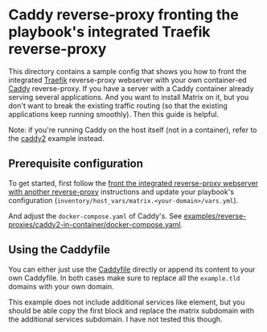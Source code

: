 # Caddy reverse-proxy fronting the playbook's integrated Traefik reverse-proxy

This directory contains a sample config that shows you how to front the integrated [Traefik](https://traefik.io/) reverse-proxy webserver with your own container-ed  [Caddy](https://caddyserver.com/) reverse-proxy. If you have a server with a Caddy container already serving several applications. And you want to install Matrix on it, but you don't want to break the existing traffic routing (so that the existing applications keep running smoothly). Then this guide is helpful.

Note: if you're running Caddy on the host itself (not in a container), refer to the [caddy2](../caddy2/README.md) example instead.


## Prerequisite configuration

To get started, first follow the [front the integrated reverse-proxy webserver with another reverse-proxy](../../../docs/configuring-playbook-own-webserver.md#fronting-the-integrated-reverse-proxy-webserver-with-another-reverse-proxy) instructions and update your playbook's configuration (`inventory/host_vars/matrix.<your-domain>/vars.yml`).

And adjust the `docker-compose.yaml` of Caddy's. See [examples/reverse-proxies/caddy2-in-container/docker-compose.yaml](./docker-compose.yaml).


## Using the Caddyfile

You can either just use the [Caddyfile](Caddyfile) directly or append its content to your own Caddyfile.
In both cases make sure to replace all the `example.tld` domains with your own domain.

This example does not include additional services like element, but you should be able copy the first block and replace the matrix subdomain with the additional services subdomain. I have not tested this though.
